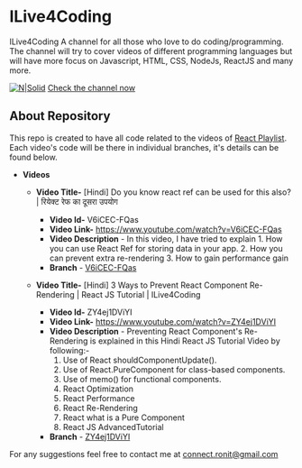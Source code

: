 # ILive4Coding
ILive4Coding A channel for all those who love to do coding/programming.
The channel will try to cover videos of different programming languages but will have more focus on Javascript, HTML, CSS, NodeJs, ReactJS and many more.

[![N|Solid](https://yt3.ggpht.com/a/AATXAJyTBI06tJ0spPgI-0Q_GWMBRrl4i01S69TGkQ=s88-c-k-c0x00ffffff-no-rj)](https://www.youtube.com/channel/UC6eRgqm6P7bP6THoOOJm0jw)
[Check the channel now](https://www.youtube.com/channel/UC6eRgqm6P7bP6THoOOJm0jw)

## About Repository
This repo is created to have all code related to the videos of [React Playlist](https://www.youtube.com/watch?v=V6iCEC-FQas&list=PLZjjdd9-SJS18Awh12gvGd9WErraVp93X&index=1).
Each video's code will be there in individual branches, it's details can be found below.
  - **Videos**
    - **Video Title-** [Hindi] Do you know react ref can be used for this also? | रियेक्ट रेफ का दूसरा उपयोग
      - **Video Id-** V6iCEC-FQas
      - **Video Link-** https://www.youtube.com/watch?v=V6iCEC-FQas
      - **Video Description** - In this video, I have tried to explain
            1. How you can use React Ref for storing data in your app.
            2. How  you can prevent extra re-rendering
            3. How to gain performance gain
      - **Branch** - [V6iCEC-FQas](https://github.com/ronit-mukherjee/ilive4coding-react-playlist/tree/V6iCEC-FQas)


    - **Video Title-** [Hindi] 3 Ways to Prevent React Component Re-Rendering | React JS Tutorial | ILive4Coding
      - **Video Id-** ZY4ej1DViYI
      - **Video Link-** https://www.youtube.com/watch?v=ZY4ej1DViYI
      - **Video Description** - Preventing React Component's Re-Rendering is explained in this Hindi React JS Tutorial Video by following:- 
          1. Use of React shouldComponentUpdate().
          2. Use of React.PureComponent for class-based components.
          3. Use of memo() for functional components.
          4. React Optimization
          5. React Performance
          6. React Re-Rendering
          7. React what is a Pure Component
          8. React JS AdvancedTutorial
      - **Branch** - [ZY4ej1DViYI](https://github.com/ronit-mukherjee/ilive4coding-react-playlist/tree/ZY4ej1DViYI)

For any suggestions feel free to contact me at connect.ronit@gmail.com
